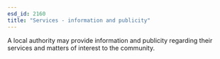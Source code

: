 ```yaml
---
esd_id: 2160
title: "Services - information and publicity"
---
```


A local authority may provide information and publicity regarding their services and matters of interest to the community.

